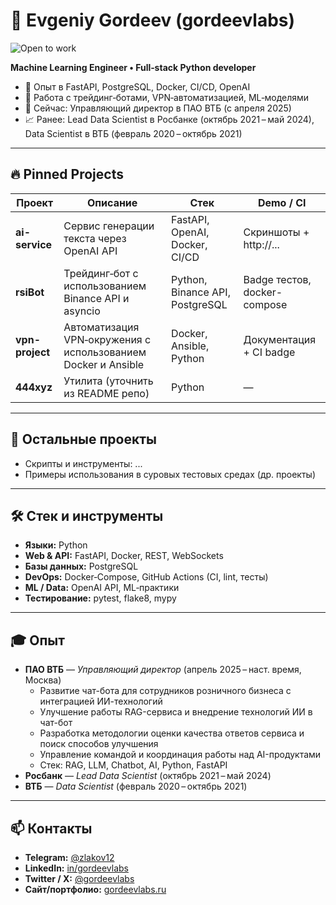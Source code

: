 # 👋 Evgeniy Gordeev (gordeevlabs)

![Open to work](https://img.shields.io/badge/Open%20to%20work-✔️-brightgreen)

**Machine Learning Engineer • Full‑stack Python developer**

- 🚀 Опыт в FastAPI, PostgreSQL, Docker, CI/CD, OpenAI  
- 🤖 Работа с трейдинг‑ботами, VPN‑автоматизацией, ML‑моделями  
- 💼 Сейчас: Управляющий директор в ПАО ВТБ (с апреля 2025)
- 📈 Ранее: Lead Data Scientist в Росбанке (октябрь 2021 – май 2024), Data Scientist в ВТБ (февраль 2020 – октябрь 2021)

---

## 🔥 Pinned Projects

| Проект           | Описание                                                                 | Стек                                | Demo / CI                            |
|-----------------|---------------------------------------------------------------------------|-------------------------------------|--------------------------------------|
| **ai-service**   | Сервис генерации текста через OpenAI API                                 | FastAPI, OpenAI, Docker, CI/CD     | Скриншоты + http://...               |
| **rsiBot**       | Трейдинг‑бот с использованием Binance API и asyncio                      | Python, Binance API, PostgreSQL    | Badge тестов, docker-compose         |
| **vpn-project**  | Автоматизация VPN‑окружения с использованием Docker и Ansible            | Docker, Ansible, Python            | Документация + CI badge             |
| **444xyz**       | Утилита (уточнить из README репо)                                        | Python                             | —                                    |

---

## 📂 Остальные проекты

- Скрипты и инструменты: ...  
- Примеры использования в суровых тестовых средах (др. проекты)

---

## 🛠 Стек и инструменты

- **Языки:** Python  
- **Web & API:** FastAPI, Docker, REST, WebSockets  
- **Базы данных:** PostgreSQL  
- **DevOps:** Docker‑Compose, GitHub Actions (CI, lint, тесты)  
- **ML / Data:** OpenAI API, ML‑практики  
- **Тестирование:** pytest, flake8, mypy

---

## 🎓 Опыт

- **ПАО ВТБ** — *Управляющий директор* (апрель 2025 – наст. время, Москва)
  - Развитие чат-бота для сотрудников розничного бизнеса с интеграцией ИИ-технологий
  - Улучшение работы RAG-сервиса и внедрение технологий ИИ в чат-бот
  - Разработка методологии оценки качества ответов сервиса и поиск способов улучшения
  - Управление командой и координация работы над AI-продуктами
  - Стек: RAG, LLM, Chatbot, AI, Python, FastAPI
- **Росбанк** — *Lead Data Scientist* (октябрь 2021 – май 2024)
- **ВТБ** — *Data Scientist* (февраль 2020 – октябрь 2021)

---

## 📫 Контакты

- **Telegram:** [@zlakov12](https://t.me/zlakov12)  
- **LinkedIn:** [in/gordeevlabs](https://linkedin.com/in/gordeevlabs)  
- **Twitter / X:** [@gordeevlabs](https://twitter.com/gordeevlabs)  
- **Сайт/портфолио:** [gordeevlabs.ru](https://gordeevlabs.ru)
